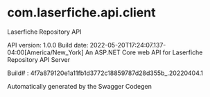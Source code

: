 # com.laserfiche.api.client
Laserfiche Repository API

API version: 1.0.0
Build date: 2022-05-20T17:24:07.137-04:00[America/New_York]
An ASP.NET Core web API for Laserfiche Repository API Server

Build# : 4f7a879120e1a11fb1d3772c18859787d28d355b_.20220404.1

Automatically generated by the Swagger Codegen
